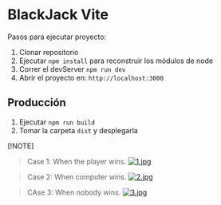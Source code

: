 # BlackJack Vite

Pasos para ejecutar proyecto:

1. Clonar repositorio
2. Ejecutar ```npm install``` para reconstruir los módulos de node
3. Correr el devServer ```npm run dev```
4. Abrir el proyecto en: ```http://localhost:3000```

## Producción

1. Ejecutar ```npm run build```
2. Tomar la carpeta ```dist``` y desplegarla

[!NOTE]

> Case 1: When the player wins. 
[![1.jpg](https://i.postimg.cc/Y96DXN2k/1.jpg)](https://postimg.cc/CBK45qf6)

> Case 2: When computer wins.
[![2.jpg](https://i.postimg.cc/ydpjpfqM/2.jpg)](https://postimg.cc/vg95ctZh)

> CAse 3: When nobody wins.
[![3.jpg](https://i.postimg.cc/D0HThdGD/3.jpg)](https://postimg.cc/gLV5qhNq)
